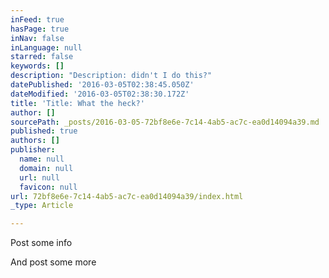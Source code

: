 ```yaml
---
inFeed: true
hasPage: true
inNav: false
inLanguage: null
starred: false
keywords: []
description: "Description: didn't I do this?"
datePublished: '2016-03-05T02:38:45.050Z'
dateModified: '2016-03-05T02:38:30.172Z'
title: 'Title: What the heck?'
author: []
sourcePath: _posts/2016-03-05-72bf8e6e-7c14-4ab5-ac7c-ea0d14094a39.md
published: true
authors: []
publisher:
  name: null
  domain: null
  url: null
  favicon: null
url: 72bf8e6e-7c14-4ab5-ac7c-ea0d14094a39/index.html
_type: Article

---
```

Post some info

And post some more